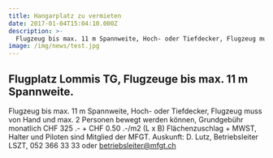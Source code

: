 ```yaml
---
title: Hangarplatz zu vermieten
date: 2017-01-04T15:04:10.000Z
description: >-
  Flugzeug bis max. 11 m Spannweite, Hoch- oder Tiefdecker, Flugzeug muss von Hand und max. 2 Personen bewegt werden können
image: /img/news/test.jpg
---
```

## Flugplatz Lommis TG, Flugzeuge bis max. 11 m Spannweite.

Flugzeug bis max. 11 m Spannweite, Hoch- oder Tiefdecker, Flugzeug muss von Hand und max. 2 Personen bewegt werden können, Grundgebühr monatlich CHF 325 .- + CHF 0.50 .-/m2 (L x B) Flächenzuschlag + MWST, Halter und Piloten sind Mitglied der MFGT. Auskunft: D. Lutz, Betriebsleiter LSZT, 052 366 33 33 oder betriebsleiter@mfgt.ch